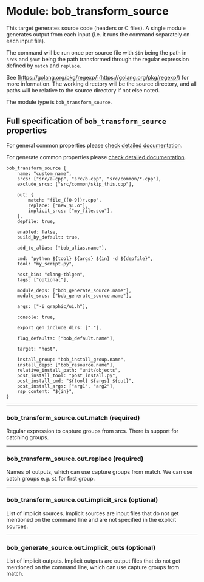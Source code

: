 Module: bob_transform_source
============================

This target generates source code (headers or C files). A single
module generates output from each input (i.e. it runs the command
separately on each input file).

The command will be run once per source file with `$in` being the
path in `srcs` and `$out` being the path transformed
through the regular expression defined by `match` and `replace`.

See [https://golang.org/pkg/regexp/](https://golang.org/pkg/regexp/) for more information.
The working directory will be the source directory, and all paths
will be relative to the source directory if not else noted.

The module type is `bob_transform_source`.

## Full specification of `bob_transform_source` properties
For general common properties please
[check detailed documentation](common_module_properties.md).

For generate common properties please
[check detailed documentation](common_generate_module_properties.md).

```bp
bob_transform_source {
    name: "custom_name",
    srcs: ["src/a.cpp", "src/b.cpp", "src/common/*.cpp"],
    exclude_srcs: ["src/common/skip_this.cpp"],

    out: {
        match: "file_([0-9])+.cpp",
        replace: ["new_$1.o"],
        implicit_srcs: ["my_file.scu"],
    },
    depfile: true,

    enabled: false,
    build_by_default: true,

    add_to_alias: ["bob_alias.name"],

    cmd: "python ${tool} ${args} ${in} -d ${depfile}",
    tool: "my_script.py",

    host_bin: "clang-tblgen",
    tags: ["optional"],

    module_deps: ["bob_generate_source.name"],
    module_srcs: ["bob_generate_source.name"],

    args: ["-i graphic/ui.h"],

    console: true,

    export_gen_include_dirs: ["."],

    flag_defaults: ["bob_default.name"],

    target: "host",

    install_group: "bob_install_group.name",
    install_deps: ["bob_resource.name"],
    relative_install_path: "unit/objects",
    post_install_tool: "post_install.py",
    post_install_cmd: "${tool} ${args} ${out}",
    post_install_args: ["arg1", "arg2"],
    rsp_content: "${in}",
}
```

----
### **bob_transform_source.out.match** (required)
Regular expression to capture groups from srcs. There is support for catching groups.

----
### **bob_transform_source.out.replace** (required)
Names of outputs, which can use capture groups from match.
We can use catch groups e.g. `$1` for first group.

----
### **bob_transform_source.out.implicit_srcs** (optional)
List of implicit sources. Implicit sources are input files that do not get mentioned on
the command line and are not specified in the explicit sources.

----
### **bob_generate_source.out.implicit_outs** (optional)
List of implicit outputs. Implicit outputs are output files that do not get mentioned on
the command line, which can use capture groups from match.
